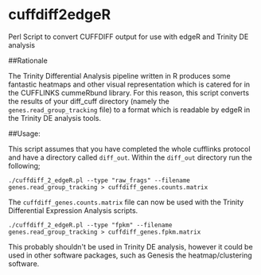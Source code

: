 # cuffdiff2edgeR
Perl Script to convert CUFFDIFF output for use with edgeR and Trinity DE analysis

##Rationale

The Trinity Differential Analysis pipeline written in R produces some fantastic heatmaps and other visual representation which is catered for in the CUFFLINKS cummeRbund library. For this reason, this script converts the results of your diff_cuff directory (namely the `genes.read_group_tracking` file) to a format which is readable by edgeR in the Trinity DE analysis tools.

##Usage:

This script assumes that you have completed the whole cufflinks protocol and have a directory called `diff_out`. Within the `diff_out` directory run the following;

`./cuffdiff_2_edgeR.pl --type "raw_frags" --filename genes.read_group_tracking > cuffdiff_genes.counts.matrix`

The `cuffdiff_genes.counts.matrix` file can now be used with the Trinity Differential Expression Analysis scripts.

`./cuffdiff_2_edgeR.pl --type "fpkm" --filename genes.read_group_tracking > cuffdiff_genes.fpkm.matrix`

This probably shouldn't be used in Trinity DE analysis, however it could be used in other software packages, such as Genesis the heatmap/clustering software.
